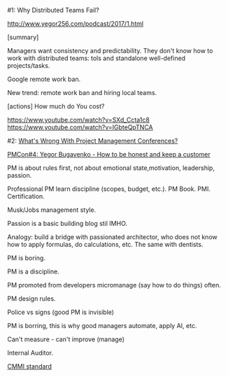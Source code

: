 
#1: Why Distributed Teams Fail?


http://www.yegor256.com/podcast/2017/1.html

[summary]

Managers want consistency and predictability. They don't know how to work with distributed teams: tols and standalone well-defined projects/tasks.

Google remote work ban.

New trend: remote work ban and hiring local teams.

[actions]
How much do You cost?

https://www.youtube.com/watch?v=SXd_Ccta1c8
https://www.youtube.com/watch?v=IGbteQpTNCA


#2: [What's Wrong With Project Management Conferences?](http://www.yegor256.com/podcast/2017/2.html)

[PMCon#4: Yegor Bugayenko - How to be honest and keep a customer](https://www.youtube.com/watch?v=Pu8i0EvfPkU)

PM is about rules first, not about emotional state,motivation, leadership, passion.

Professional PM learn discipline (scopes, budget, etc.). PM Book. PMI. Certification.

Musk/Jobs management style.

Passion is a basic building blog stil IMHO.

Analogy: build a bridge with passionated architector, who does not know how to apply formulas, do calculations, etc. The same with dentists.

PM is boring.

PM is a discipline.

PM promoted from developers micromanage (say how to do things) often.

PM design rules.

Police vs signs (good PM is invisible)

PM is borring, this is why good managers automate, apply AI, etc.

Can't measure - can't improve (manage)

Internal Auditor.

[CMMI standard](https://ru.wikipedia.org/wiki/CMMI)



